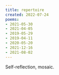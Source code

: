 ```yaml
---
title: repertoire
created: 2022-07-24
poems:
- 2021-05-30
- 2021-04-05
- 2019-05-29
- 2019-04-11
- 2020-05-20
- 2021-12-16
- 2021-08-02
---
```


Self-reflection, mosaic.

